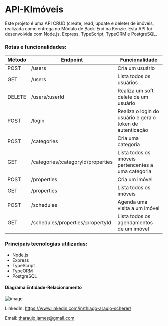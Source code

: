 <h1>API-KImóveis</h3>

Este projeto é uma API CRUD (create, read, update e delete) de imóveis, realizada como entrega no Módulo de Back-End na Kenzie. Esta API foi desenvolvida com Node.js, Express, TypeScript, TypeORM e PostgreSQL.

<h3>Rotas e funcionalidades:</h3>

| **Método** 	| **Endpoint**                       	| **Funcionalidade**                                        	|
|------------	|------------------------------------	|-----------------------------------------------------------	|
| POST       	| /users                             	| Cria um usuário                                           	|
| GET        	| /users                             	| Lista todos os usuários                                   	|
| DELETE     	| /users/:userId                     	| Realiza um soft delete de um usuário                      	|
| POST       	| /login                             	| Realiza o login do usuário e gera o token de autenticação 	|
| POST       	| /categories                        	| Cria uma categoria                                        	|
| GET        	| /categories/:categoryId/properties 	| Lista todos os imóveis pertencentes a uma categoria       	|
| POST       	| /properties                        	| Cria um imóvel                                            	|
| GET        	| /properties                        	| Lista todos os imóveis                                    	|
| POST       	| /schedules                         	| Agenda uma visita a um imóvel                             	|
| GET        	| /schedules/properties/:propertyId  	| Lista todos os agendamentos de um imóvel                  	|

<h3>Principais tecnologias utilizadas:</h3>
<ul>
  <li>Node.js</li>
  <li>Express</li>
  <li>TypeScript</li>
  <li>TypeORM</li>
  <li>PostgreSQL</li>
</ul>

<h4>Diagrama Entidade-Relacionamento</h4>

![image](https://conteudo-kenzie-fullstack.vercel.app/modulo_4/sprint_6/6_entrega/DER-Entrega5.png)


LinkedIn: https://www.linkedin.com/in/thiago-araujo-scherer/

Email: tharaujo.james@gmail.com
